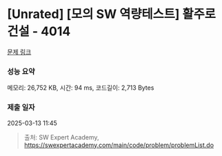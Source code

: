 # [Unrated] [모의 SW 역량테스트] 활주로 건설 - 4014 

[문제 링크](https://swexpertacademy.com/main/code/problem/problemDetail.do?contestProbId=AWIeW7FakkUDFAVH) 

### 성능 요약

메모리: 26,752 KB, 시간: 94 ms, 코드길이: 2,713 Bytes

### 제출 일자

2025-03-13 11:45



> 출처: SW Expert Academy, https://swexpertacademy.com/main/code/problem/problemList.do